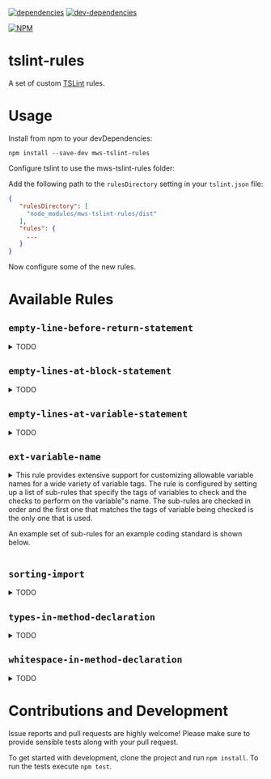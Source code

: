 [![dependencies][deps-image]][deps-url] [![dev-dependencies][dev-deps-image]][dev-deps-url]

[![NPM][npm-image]][npm-url]

# tslint-rules

A set of custom [TSLint](https://github.com/palantir/tslint) rules.


# Usage

Install from npm to your devDependencies:
```
npm install --save-dev mws-tslint-rules
```

Configure tslint to use the mws-tslint-rules folder:

Add the following path to the `rulesDirectory` setting in your `tslint.json` file:

```json
{
   "rulesDirectory": [
     "node_modules/mws-tslint-rules/dist"
   ],
   "rules": {
     ...
   }
}
```

Now configure some of the new rules.


# Available Rules

## `empty-line-before-return-statement`

<details>
  <summary>TODO</summary>

#### Rationale:

TODO

#### Usage:
```json
{
  "empty-line-before-return-statement": true
}
```

#### Options:

Not configurable.
</details>

## `empty-lines-at-block-statement`

<details>
  <summary>TODO</summary>

#### Rationale:

TODO

#### Usage:
```json
{
  "empty-lines-at-block-statement": true
}
```

#### Options:

Not configurable.
</details>

## `empty-lines-at-variable-statement`

<details>
  <summary>TODO</summary>

#### Rationale:

TODO

#### Usage:
```json
{
  "empty-lines-at-variable-statement": true
}
```

#### Options:

Not configurable.
</details>

## `ext-variable-name`

<details>
  <summary>This rule provides extensive support for customizing allowable variable names
            for a wide variety of variable tags.  The rule is configured by setting up a
            list of sub-rules that specify the tags of variables to check and the checks
            to perform on the variable"s name.  The sub-rules are checked in order
            and the first one that matches the tags of variable being checked is the
            only one that is used.
            
An example set of sub-rules for an example coding standard is shown below.
</summary>

#### Rationale:


#### Usage:
```json
{
	"ext-variable-name": [
		true,
		[
			"class",
			"pascal"
		],
		[
			"interface",
			"pascal",
			{
				"regex": "^I.*$"
			}
		],
		[
			"parameter",
			"camel"
		],
		[
			"property",
			"static",
			"camel",
			{
				"regex": "^s.*$"
			}
		],
		[
			"property",
			"private",
			"camel",
			"allow-leading-underscore"
		],
		[
			"property",
			"protected",
			"camel",
			"allow-leading-underscore"
		],
		[
			"variable",
			"local",
			"snake"
		],
		[
			"variable",
			"const",
			"upper"
		],
		[
			"variable",
			"camel",
			{
				"regex": "^g.*$"
			}
		],
		[
			"method",
			"private",
			"camel",
			"allow-leading-underscore"
		],
		[
			"method",
			"protected",
			"camel",
			"allow-leading-underscore"
		],
		[
			"function",
			"camel"
		],
		[
			"default",
			"camel"
		]
	]
}
```

#### Options:

 Allowed tags for variables:
 * primary (choose one):
 * class, interface, parameter, property,
 method, function, variable
 * modifiers (choose zero or more):
 * local, const, static, public, protected, private

 note: If any tags is added to a sub-rule then **all** must match the variable.

 Checks allowed:
 * One of:
 * "camel": Require variables to use camelCaseVariables
 * "snake": Require variables to use snake_case_variables
 * "pascal": Require variables to use PascalCaseVariables
 * "upper": Require variables to use UPPER_CASE_VARIABLES
 * "allow-leading-underscore": permits the variable to have a leading underscore
 * "allow-trailing-underscore": permits the variable to have a trailing underscore
 * "ban-keywords": bans a list of language keywords from being used
 * {"regex": "^.*$"}: checks the variable name against the given regex
</details>


## `sorting-import`

<details>
  <summary>TODO</summary>

#### Rationale:

TODO

#### Usage:
```json
{
  "sorting-import": [
    true,
    {
      "orderImportType": ["NAMED", "SIDE_EFFECT", "NAMESPACE", "NAMED_WITHOUT_BRACKETS", "EQUALS"],
      "orderSortingType": "MAX_TO_MIN_LENGTH"
      
    }
  
  ]
}
```

#### Options:


For `orderImportType`, array of *all* the following in desired order:
* `"NAMED"` -  
* `"SIDE_EFFECT"` -  
* `"NAMESPACE"` -  
* `"NAMED_WITHOUT_BRACKETS"` -  
* `"EQUALS"` -  

For `orderSortingType`, one of the following:

* `"MAX_TO_MIN_LENGTH"` -
* `"MIN_TO_MAX_LENGTH"` -

</details>


## `types-in-method-declaration`

<details>
  <summary>TODO</summary>

#### Rationale:

TODO

#### Usage:
```json
{
  "types-in-method-declaration": true
}
```

#### Options:

Not configurable.
</details>

## `whitespace-in-method-declaration`

<details>
  <summary>TODO</summary>

#### Rationale:

TODO

#### Usage:
```json
{
  "whitespace-in-method-declaration": true
}
```

#### Options:

Not configurable.
</details>


# Contributions and Development

Issue reports and pull requests are highly welcome! Please make sure to provide sensible tests along with your pull request.

To get started with development, clone the project and run `npm install`.
To run the tests execute `npm test`.


[deps-image]: https://img.shields.io/david/mindfreakthemon/tslint-rules.svg?style=flat-square
[deps-url]: https://david-dm.org/mindfreakthemon/tslint-rules
[dev-deps-image]: https://img.shields.io/david/dev/BendingBender/tslint-rules.svg?style=flat-square
[dev-deps-url]: https://david-dm.org/BendingBender/tslint-rules?type=dev
[npm-image]: https://nodei.co/npm/mws-tslint-rules.png?downloads=true
[npm-url]: https://npmjs.org/package/cumws-tslint-rules
